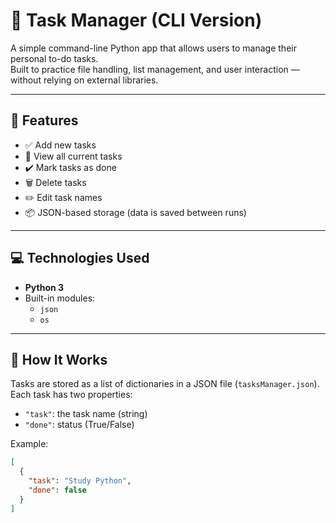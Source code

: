 # 📝 Task Manager (CLI Version)

A simple command-line Python app that allows users to manage their personal to-do tasks.  
Built to practice file handling, list management, and user interaction — without relying on external libraries.

---

## 🚀 Features

- ✅ Add new tasks
- 📄 View all current tasks
- ✔️ Mark tasks as done
- 🗑️ Delete tasks
- ✏️ Edit task names
- 📦 JSON-based storage (data is saved between runs)

---

## 💻 Technologies Used

- **Python 3**
- Built-in modules:
  - `json`
  - `os`

---

## 🧠 How It Works

Tasks are stored as a list of dictionaries in a JSON file (`tasksManager.json`).  
Each task has two properties:
- `"task"`: the task name (string)
- `"done"`: status (True/False)

Example:
```json
[
  {
    "task": "Study Python",
    "done": false
  }
]

